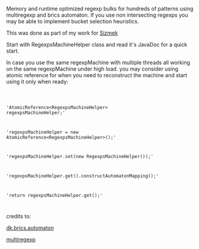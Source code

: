 
Memory and runtime optimized regexp bulks for hundreds of patterns using multiregexp and brics automaton.
If you use non intersecting regexps you may be able to implement bucket selection heuristics.

This was done as part of my work for
<a href="http://www.sizmek.com/">Sizmek</a>

Start with RegexpsMachineHelper<V> class and read it's JavaDoc for a quick start.

In case you use the same regexpMachine with multiple threads all working on the same regexpMachine
under high load. you may consider using atomic reference for when you need to reconstruct the machine
and start using it only when ready:

<code>

'AtomicReference<RegexpsMachineHelper<String>> regexpsMachineHelper;'

'regexpsMachineHelper = new AtomicReference<RegexpsMachineHelper<String>>();'

'regexpsMachineHelper.set(new RegexpsMachineHelper<String>());'

'regexpsMachineHelper.get().constructAutomatonMapping();'

'return regexpsMachineHelper.get();'

</code>

credits to:

<a href="http://www.brics.dk/automaton/">dk.brics.automaton</a>

<a href="https://github.com/fulmicoton/multiregexp">multiregexp</a>
